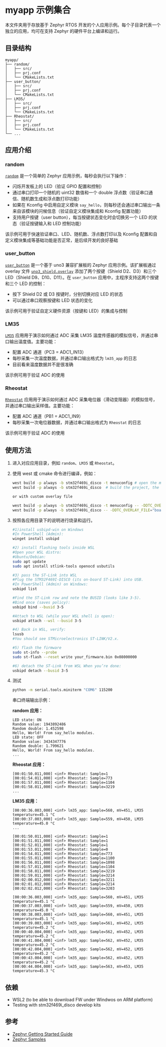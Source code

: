 # myapp 示例集合

本文件夹用于存放基于 Zephyr RTOS 开发的个人应用示例。每个子目录代表一个独立的应用，均可在支持 Zephyr 的硬件平台上编译和运行。

## 目录结构

```
myapp/
├── random/
│   ├── src/
│   ├── prj.conf
│   └── CMakeLists.txt
├── user_button/
│   ├── src/
│   ├── prj.conf
│   └── CMakeLists.txt
├── LM35/
│   ├── src/
│   ├── prj.conf
│   └── CMakeLists.txt
├── Rheostat/
│   ├── src/
│   ├── prj.conf
│   └── CMakeLists.txt
└── ...
```

## 应用介绍

### random

[`random`](random/) 是一个简单的 Zephyr 应用示例，每秒会执行以下操作：

- 闪烁开发板上的 LED（验证 GPIO 配置和控制）
- 通过串口打印一个随机的 uint32 数值和一个 double 浮点数（验证串口通信、随机数生成和浮点数打印功能）
- 如果在 Kconfig 中启用自定义模块 `say_hello`，则每秒还会通过串口输出一条来自该模块的问候信息（验证自定义模块集成和 Kconfig 配置功能）
- 支持用户按键（user button），每当按键状态变化时会切换另一个 LED 的状态（验证按键输入和 LED 控制功能）

该示例可用于快速验证串口、LED、随机数、浮点数打印以及 Kconfig 配置和自定义模块集成等基础功能是否正常，是后续开发的良好基础

### user_button

[`user_button`](user_button/) 是一个基于 uno3 兼容扩展板的 Zephyr 应用示例。该扩展板通过 overlay 文件 [`uno3_shield.overlay`](user_button/boards/uno3_shield.overlay) 添加了两个按键（Shield D2、D3）和三个 LED（Shield D9、D10、D11）。在 `user_button` 应用中，主程序支持这两个按键和三个 LED 的控制：

- 按下 Shield D2 或 D3 按键时，分别切换对应 LED 的状态
- 可以通过串口观察按键和 LED 状态的变化

该示例可用于验证自定义硬件资源（按键和 LED）的集成与控制

### LM35

[`LM35`](LM35/) 应用用于演示如何通过 ADC 采集 LM35 温度传感器的模拟信号，并通过串口输出温度值。主要功能：

- 配置 ADC 通道（PC3 = ADC1_IN13）
- 每秒采集一次温度数据，并通过串口输出格式为 `lm35_app` 的日志
- 目前看来温度数据并不是很准确

该示例可用于验证 ADC 的使用

### Rheostat

[`Rheostat`](Rheostat/) 应用用于演示如何通过 ADC 采集电位器（滑动变阻器）的模拟信号，并通过串口输出采样值。主要功能：

- 配置 ADC 通道（PB1 = ADC1_IN9）
- 每秒采集一次电位器数据，并通过串口输出格式为 `Rheostat` 的日志

该示例可用于验证 ADC 的使用

## 使用方法

1. 进入对应应用目录，例如 `random`、`LM35` 或 `Rheostat`。
2. 使用 west 或 cmake 命令进行编译，例如：

   ```sh
   west build -p always -b stm32f469i_disco -t menuconfig # open the menuconfig, like enable random and float print
   west build -p always -b stm32f469i_disco  # build the project, the output can be found under build/zephyr/zephyr.bin

   or with custom overlay file

   west build -p always -b stm32f469i_disco -t menuconfig -- -DDTC_OVERLAY_FILE="boards/uno3_shield.overlay"
   west build -p always -b stm32f469i_disco -- -DDTC_OVERLAY_FILE="boards/uno3_shield.overlay"
   ```

3. 按照各应用目录下的说明进行烧录和运行。

    ```sh
    #1)install usbipd-win on Windows
    #In PowerShell (Admin):
    winget install usbipd

    #2) install flashing tools inside WSL
    #Open your WSL distro:
    #Ubuntu/Debian:
    sudo apt update
    sudo apt install stlink-tools openocd usbutils

    #3) pass the ST-Link into WSL
    #Plug the STM32F469I-DISCO (its on-board ST-Link) into USB.
    #In PowerShell (Admin) on Windows:
    usbipd list

    #Find the ST-Link row and note the BUSID (looks like 3-5).
    #Bind once (saves policy):
    usbipd bind --busid 3-5

    #Attach to WSL (while your WSL shell is open):
    usbipd attach --wsl --busid 3-5

    #4) Back in WSL, verify:
    lsusb
    #You should see STMicroelectronics ST-LINK/V2.x.

    #5) flash the firmware
    sudo st-info --probe
    sudo st-flash --reset write your_firmware.bin 0x08000000

    #6) detach the ST-Link from WSL When you’re done:
    usbipd detach --busid 3-5
    ```

4. 测试

    ```sh
    python -m serial.tools.miniterm "COM6" 115200
    ```

    串口终端输出示例：

    **random 应用：**
    ```
    LED state: ON
    Random value: 1943892486
    Random double: 1.452598
    Hello, World! From say_hello modules.
    LED state: OFF
    Random value: 3434347776
    Random double: 1.799621
    Hello, World! From say_hello modules.
    ...
    ```

    **Rheostat 应用：**
    ```
    [00:01:50.011,000] <inf> Rheostat: Sample=1
    [00:01:54.011,000] <inf> Rheostat: Sample=773
    [00:01:57.011,000] <inf> Rheostat: Sample=1104
    [00:01:58.011,000] <inf> Rheostat: Sample=3219
    ...
    ```

    **LM35 应用：**
    ```
    [00:00:36.003,000] <inf> lm35_app: Sample=560, mV=451, LM35 temperature=45.1 °C
    [00:00:37.003,000] <inf> lm35_app: Sample=559, mV=450, LM35 temperature=45.0 °C
    ...
    ```

    ```
    [00:01:50.011,000] <inf> Rheostat: Sample=1
    [00:01:51.011,000] <inf> Rheostat: Sample=1
    [00:01:52.011,000] <inf> Rheostat: Sample=1
    [00:01:53.011,000] <inf> Rheostat: Sample=0
    [00:01:54.011,000] <inf> Rheostat: Sample=773
    [00:01:55.011,000] <inf> Rheostat: Sample=1100
    [00:01:56.011,000] <inf> Rheostat: Sample=1098
    [00:01:57.011,000] <inf> Rheostat: Sample=1104
    [00:01:58.011,000] <inf> Rheostat: Sample=3219
    [00:01:59.011,000] <inf> Rheostat: Sample=3214
    [00:02:00.012,000] <inf> Rheostat: Sample=3211
    [00:02:01.012,000] <inf> Rheostat: Sample=3214
    [00:02:02.012,000] <inf> Rheostat: Sample=3203
    ```

    ```
    [00:00:36.003,000] <inf> lm35_app: Sample=560, mV=451, LM35 temperature=45.1 °C
    [00:00:37.003,000] <inf> lm35_app: Sample=559, mV=450, LM35 temperature=45.0 °C
    [00:00:38.003,000] <inf> lm35_app: Sample=560, mV=451, LM35 temperature=45.1 °C
    [00:00:39.003,000] <inf> lm35_app: Sample=561, mV=452, LM35 temperature=45.2 °C
    [00:00:40.004,000] <inf> lm35_app: Sample=562, mV=452, LM35 temperature=45.2 °C
    [00:00:41.004,000] <inf> lm35_app: Sample=562, mV=452, LM35 temperature=45.2 °C
    [00:00:42.004,000] <inf> lm35_app: Sample=562, mV=452, LM35 temperature=45.2 °C
    [00:00:43.004,000] <inf> lm35_app: Sample=562, mV=452, LM35 temperature=45.2 °C
    [00:00:44.004,000] <inf> lm35_app: Sample=563, mV=453, LM35 temperature=45.3 °C
    ```

## 依赖

- WSL2 (to be able to download FW under Windwos on ARM platform)
- Testing with stm32f469i_disco develop kits

## 参考

- [Zephyr Getting Started Guide](https://docs.zephyrproject.org/latest/develop/getting_started/index.html)
- [Zephyr Samples](https://docs.zephyrproject.org/latest/samples/index.html)
